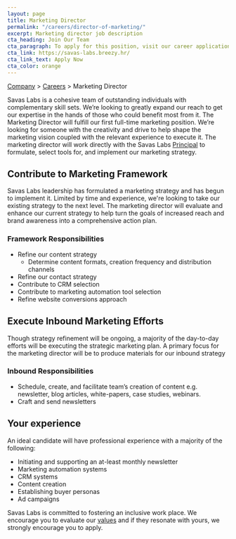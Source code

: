 ```yaml
---
layout: page
title: Marketing Director
permalink: "/careers/director-of-marketing/"
excerpt: Marketing director job description
cta_heading: Join Our Team
cta_paragraph: To apply for this position, visit our career application website.
cta_link: https://savas-labs.breezy.hr/
cta_link_text: Apply Now
cta_color: orange
---
```


[Company](/company) > [Careers](/careers) > Marketing Director

Savas Labs is a cohesive team of outstanding individuals with complementary skill sets. We’re looking to greatly expand our reach to get  our expertise in the hands of those who could benefit most from it. The Marketing Director will fulfill our first full-time marketing position. We’re looking for someone with the creativity and drive to help shape the marketing vision coupled with the relevant experience to execute it. The marketing director will work directly with the Savas Labs [Principal](/company/chris-russo) to formulate, select tools for, and implement our marketing strategy.

## Contribute to Marketing Framework

Savas Labs leadership has formulated a marketing strategy and has begun to implement it. Limited by time and experience, we're looking to take our existing strategy to the next level. The marketing director will evaluate and enhance our current strategy to help turn the goals of increased reach and brand awareness into a comprehensive action plan.

### Framework Responsibilities

- Refine our content strategy
  - Determine content formats, creation frequency and distribution channels
- Refine our contact strategy
- Contribute to CRM selection
- Contribute to marketing automation tool selection
- Refine website conversions approach

## Execute Inbound Marketing Efforts

Though strategy refinement will be ongoing, a majority of the day-to-day efforts will be executing the strategic marketing plan. A primary focus for the marketing director will be to produce materials for our inbound strategy

### Inbound Responsibilities

- Schedule, create, and facilitate team’s creation of content e.g. newsletter, blog articles, white-papers, case studies, webinars.
- Craft and send newsletters

## Your experience

An ideal candidate will have professional experience with a majority of the following:

- Initiating and supporting an at-least monthly newsletter
- Marketing automation systems
- CRM systems
- Content creation
- Establishing buyer personas
- Ad campaigns

Savas Labs is committed to fostering an inclusive work place. We encourage you to evaluate our [values](/company/mission-and-values/) and if they resonate with yours, we strongly encourage you to apply.
